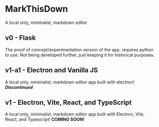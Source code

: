 # MarkThisDown

A local only, minimalist, markdown editor

## v0 - Flask

The proof of concept/experimentation version of the app, requires python to use. Not being developed further, just keeping it for historical purposes.

## v1-a1 - Electron and Vanilla JS

A local only, minimalist, markdown editor app built with electron! _**Discontinued**_

## v1 - Electron, Vite, React, and TypeScript

A local only, minimalist, markdown editor app built with Electron, Vite, React, and Typescript! **COMING SOON!**
